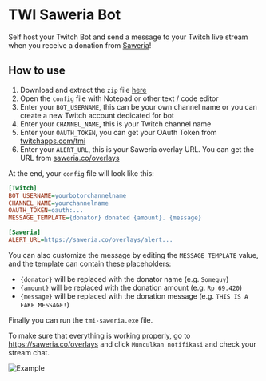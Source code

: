 # TWI Saweria Bot

Self host your Twitch Bot and send a message to your Twitch live stream when you receive a donation from [Saweria](https://saweria.co)!

## How to use

1. Download and extract the `zip` file [here](https://github.com/SuspiciousLookingOwl/tmi-saweria/releases)
2. Open the `config` file with Notepad or other text / code editor
3. Enter your `BOT_USERNAME`, this can be your own channel name or you can create a new Twitch account dedicated for bot
4. Enter your `CHANNEL_NAME`, this is your Twitch channel name
5. Enter your `OAUTH_TOKEN`, you can get your OAuth Token from [twitchapps.com/tmi](https://twitchapps.com/tmi/)
6. Enter your `ALERT_URL`, this is your Saweria overlay URL. You can get the URL from [saweria.co/overlays](https://saweria.co/overlays)

At the end, your `config` file will look like this:
```cfg
[Twitch]
BOT_USERNAME=yourbotorchannelname
CHANNEL_NAME=yourchannelname
OAUTH_TOKEN=oauth:...
MESSAGE_TEMPLATE={donator} donated {amount}. {message}

[Saweria]
ALERT_URL=https://saweria.co/overlays/alert...
```

You can also customize the message by editing the `MESSAGE_TEMPLATE` value, and the template can contain these placeholders:
- `{donator}` will be replaced with the donator name (e.g. `Someguy`)
- `{amount}` will be replaced with the donation amount (e.g. `Rp 69.420`)
- `{message}` will be replaced with the donation message (e.g. `THIS IS A FAKE MESSAGE!`)

Finally you can run the `tmi-saweria.exe` file.

To make sure that everything is working properly, go to https://saweria.co/overlays and click `Munculkan notifikasi` and check your stream chat.

![Example](https://cdn.discordapp.com/attachments/770681027428352042/814162660736237608/unknown.png)